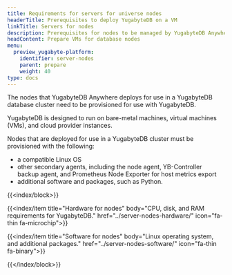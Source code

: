 ```yaml
---
title: Requirements for servers for universe nodes
headerTitle: Prerequisites to deploy YugabyteDB on a VM
linkTitle: Servers for nodes
description: Prerequisites for nodes to be managed by YugabyteDB Anywhere.
headContent: Prepare VMs for database nodes
menu:
  preview_yugabyte-platform:
    identifier: server-nodes
    parent: prepare
    weight: 40
type: docs
---
```


The nodes that YugabyteDB Anywhere deploys for use in a YugabyteDB database cluster need to be provisioned for use with YugabyteDB.

YugabyteDB is designed to run on bare-metal machines, virtual machines (VMs), and cloud provider instances.

Nodes that are deployed for use in a YugabyteDB cluster must be provisioned with the following:

- a compatible Linux OS
- other secondary agents, including the node agent, YB-Controller backup agent, and Prometheus Node Exporter for host metrics export
- additional software and packages, such as Python.

{{<index/block>}}

  {{<index/item
    title="Hardware for nodes"
    body="CPU, disk, and RAM requirements for YugabyteDB."
    href="../server-nodes-hardware/"
    icon="fa-thin fa-microchip">}}

  {{<index/item
    title="Software for nodes"
    body="Linux operating system, and additional packages."
    href="../server-nodes-software/"
    icon="fa-thin fa-binary">}}

{{</index/block>}}
